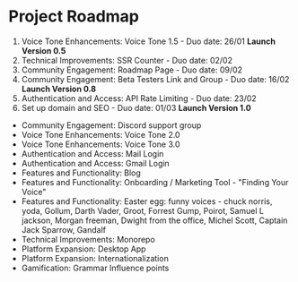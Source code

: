 # Project Roadmap

1. Voice Tone Enhancements: Voice Tone 1.5 - Duo date: 26/01
   **Launch Version 0.5**
2. Technical Improvements: SSR Counter - Duo date: 02/02
3. Community Engagement: Roadmap Page - Duo date: 09/02
4. Community Engagement: Beta Testers Link and Group - Duo date: 16/02
   **Launch Version 0.8**
5. Authentication and Access: API Rate Limiting - Duo date: 23/02
6. Set up domain and SEO - Duo date: 01/03
   **Launch Version 1.0**

- Community Engagement: Discord support group
- Voice Tone Enhancements: Voice Tone 2.0
- Voice Tone Enhancements: Voice Tone 3.0
- Authentication and Access: Mail Login
- Authentication and Access: Gmail Login
- Features and Functionality: Blog
- Features and Functionality: Onboarding / Marketing Tool - "Finding Your Voice"
- Features and Functionality: Easter egg: funny voices - chuck norris, yoda, Gollum, Darth <exhales> Vader, Groot, Forrest Gump, Poirot, Samuel L jackson, Morgan freeman, Dwight from the office, Michel Scott, Captain Jack Sparrow, Gandalf
- Technical Improvements: Monorepo
- Platform Expansion: Desktop App
- Platform Expansion: Internationalization
- Gamification: Grammar Influence points
